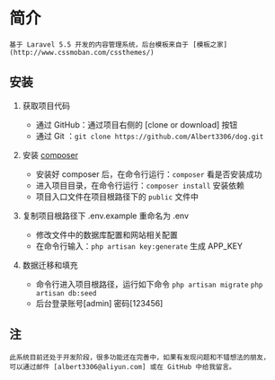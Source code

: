 # 简介

    基于 Laravel 5.5 开发的内容管理系统，后台模板来自于 [模板之家](http://www.cssmoban.com/cssthemes/)

## 安装

1. 获取项目代码
    * 通过 GitHub：通过项目右侧的 [clone or download] 按钮 
    * 通过 Git   ：`git clone https://github.com/Albert3306/dog.git`

2. 安装 [composer](https://getcomposer.org/download/)
    * 安装好 composer 后，在命令行运行：`composer` 看是否安装成功
    * 进入项目目录，在命令行运行：`composer install` 安装依赖
    * 项目入口文件在项目根路径下的 `public` 文件中

3. 复制项目根路径下 .env.example 重命名为 .env 
    * 修改文件中的数据库配置和网站相关配置
    * 在命令行输入：`php artisan key:generate` 生成 APP_KEY

4. 数据迁移和填充
    * 命令行进入项目根路径，运行如下命令
        `php artisan migrate`
        `php artisan db:seed`
    * 后台登录账号[admin] 密码[123456]

## 注

```shell
此系统目前还处于开发阶段，很多功能还在完善中，如果有发现问题和不错想法的朋友，
可以通过邮件 [albert3306@aliyun.com] 或在 GitHub 中给我留言。
```
